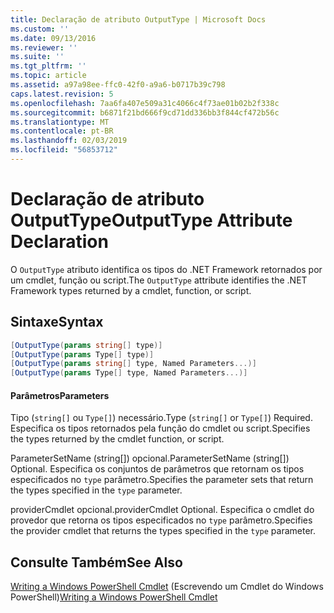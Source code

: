 ```yaml
---
title: Declaração de atributo OutputType | Microsoft Docs
ms.custom: ''
ms.date: 09/13/2016
ms.reviewer: ''
ms.suite: ''
ms.tgt_pltfrm: ''
ms.topic: article
ms.assetid: a97a98ee-ffc0-42f0-a9a6-b0717b39c798
caps.latest.revision: 5
ms.openlocfilehash: 7aa6fa407e509a31c4066c4f73ae01b02b2f338c
ms.sourcegitcommit: b6871f21bd666f9cd71dd336bb3f844cf472b56c
ms.translationtype: MT
ms.contentlocale: pt-BR
ms.lasthandoff: 02/03/2019
ms.locfileid: "56853712"
---
```

# <a name="outputtype-attribute-declaration"></a><span data-ttu-id="238b6-102">Declaração de atributo OutputType</span><span class="sxs-lookup"><span data-stu-id="238b6-102">OutputType Attribute Declaration</span></span>

<span data-ttu-id="238b6-103">O `OutputType` atributo identifica os tipos do .NET Framework retornados por um cmdlet, função ou script.</span><span class="sxs-lookup"><span data-stu-id="238b6-103">The `OutputType` attribute identifies the .NET Framework types returned by a cmdlet, function, or script.</span></span>

## <a name="syntax"></a><span data-ttu-id="238b6-104">Sintaxe</span><span class="sxs-lookup"><span data-stu-id="238b6-104">Syntax</span></span>

```csharp
[OutputType(params string[] type)]
[OutputType(params Type[] type)]
[OutputType(params string[] type, Named Parameters...)]
[OutputType(params Type[] type, Named Parameters...)]
```

#### <a name="parameters"></a><span data-ttu-id="238b6-105">Parâmetros</span><span class="sxs-lookup"><span data-stu-id="238b6-105">Parameters</span></span>

<span data-ttu-id="238b6-106">Tipo (`string[]` ou `Type[]`) necessário.</span><span class="sxs-lookup"><span data-stu-id="238b6-106">Type (`string[]` or `Type[]`) Required.</span></span> <span data-ttu-id="238b6-107">Especifica os tipos retornados pela função do cmdlet ou script.</span><span class="sxs-lookup"><span data-stu-id="238b6-107">Specifies the types returned by the cmdlet function, or script.</span></span>

<span data-ttu-id="238b6-108">ParameterSetName (string[]) opcional.</span><span class="sxs-lookup"><span data-stu-id="238b6-108">ParameterSetName (string[]) Optional.</span></span> <span data-ttu-id="238b6-109">Especifica os conjuntos de parâmetros que retornam os tipos especificados no `type` parâmetro.</span><span class="sxs-lookup"><span data-stu-id="238b6-109">Specifies the parameter sets that return the types specified in the `type` parameter.</span></span>

<span data-ttu-id="238b6-110">providerCmdlet opcional.</span><span class="sxs-lookup"><span data-stu-id="238b6-110">providerCmdlet Optional.</span></span> <span data-ttu-id="238b6-111">Especifica o cmdlet do provedor que retorna os tipos especificados no `type` parâmetro.</span><span class="sxs-lookup"><span data-stu-id="238b6-111">Specifies the provider cmdlet that returns the types specified in the `type` parameter.</span></span>

## <a name="see-also"></a><span data-ttu-id="238b6-112">Consulte Também</span><span class="sxs-lookup"><span data-stu-id="238b6-112">See Also</span></span>

<span data-ttu-id="238b6-113">[Writing a Windows PowerShell Cmdlet](./writing-a-windows-powershell-cmdlet.md) (Escrevendo um Cmdlet do Windows PowerShell)</span><span class="sxs-lookup"><span data-stu-id="238b6-113">[Writing a Windows PowerShell Cmdlet](./writing-a-windows-powershell-cmdlet.md)</span></span>
